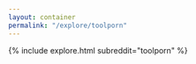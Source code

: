 ```yaml
---
layout: container
permalink: "/explore/toolporn"
---
```


<link rel="stylesheet" type="text/css" href="/static/css/explore.css">
{% include explore.html subreddit="toolporn" %}
